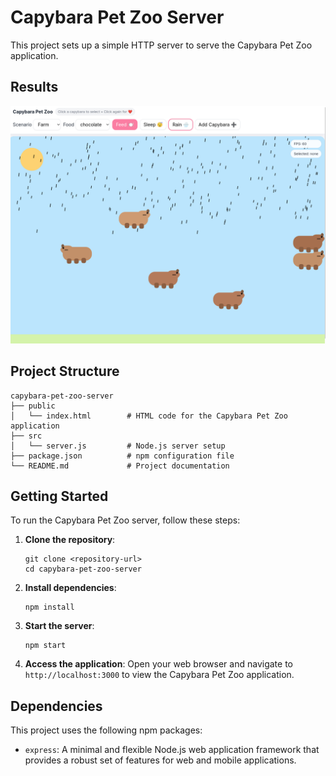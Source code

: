 # Capybara Pet Zoo Server

This project sets up a simple HTTP server to serve the Capybara Pet Zoo application.

## Results

<img src="capybara-pet-zoo.png" width="600" alt="Capybara Pet Zoo Screenshot">

## Project Structure

```
capybara-pet-zoo-server
├── public
│   └── index.html        # HTML code for the Capybara Pet Zoo application
├── src
│   └── server.js         # Node.js server setup
├── package.json          # npm configuration file
└── README.md             # Project documentation
```

## Getting Started

To run the Capybara Pet Zoo server, follow these steps:

1. **Clone the repository**:
   ```
   git clone <repository-url>
   cd capybara-pet-zoo-server
   ```

2. **Install dependencies**:
   ```
   npm install
   ```

3. **Start the server**:
   ```
   npm start
   ```

4. **Access the application**:
   Open your web browser and navigate to `http://localhost:3000` to view the Capybara Pet Zoo application.

## Dependencies

This project uses the following npm packages:

- `express`: A minimal and flexible Node.js web application framework that provides a robust set of features for web and mobile applications.

